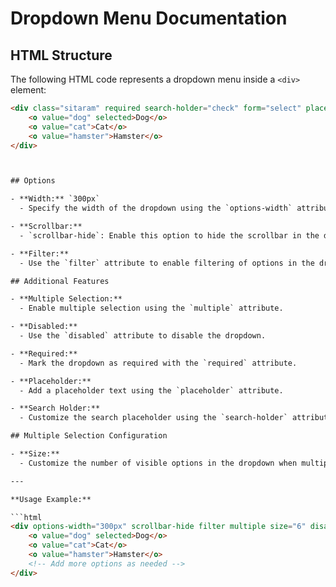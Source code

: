 # Dropdown Menu Documentation

## HTML Structure

The following HTML code represents a dropdown menu inside a `<div>` element:

```html
<div class="sitaram" required search-holder="check" form="select" placeholder="select pets" search>
    <o value="dog" selected>Dog</o>
    <o value="cat">Cat</o>
    <o value="hamster">Hamster</o>
</div>



## Options

- **Width:** `300px`
  - Specify the width of the dropdown using the `options-width` attribute.

- **Scrollbar:**
  - `scrollbar-hide`: Enable this option to hide the scrollbar in the dropdown.

- **Filter:**
  - Use the `filter` attribute to enable filtering of options in the dropdown.

## Additional Features

- **Multiple Selection:**
  - Enable multiple selection using the `multiple` attribute.

- **Disabled:**
  - Use the `disabled` attribute to disable the dropdown.

- **Required:**
  - Mark the dropdown as required with the `required` attribute.

- **Placeholder:**
  - Add a placeholder text using the `placeholder` attribute.

- **Search Holder:**
  - Customize the search placeholder using the `search-holder` attribute.

## Multiple Selection Configuration

- **Size:**
  - Customize the number of visible options in the dropdown when multiple selection is enabled using the `size` attribute. Example: `size="6"`.

---

**Usage Example:**

```html
<div options-width="300px" scrollbar-hide filter multiple size="6" disabled required placeholder="Select an option" search-holder="Type to search">
    <o value="dog" selected>Dog</o>
    <o value="cat">Cat</o>
    <o value="hamster">Hamster</o>
    <!-- Add more options as needed -->
</div>
